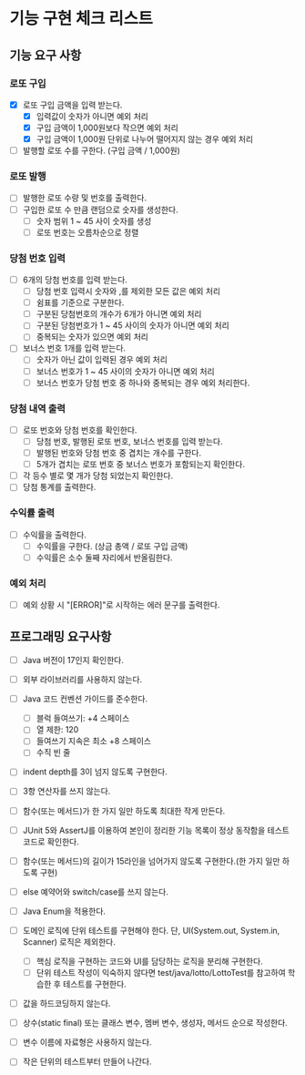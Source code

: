 # 기능 구현 체크 리스트

## 기능 요구 사항

### 로또 구입

- [x] 로또 구입 금액을 입력 받는다.
    - [x] 입력값이 숫자가 아니면 예외 처리
    - [x] 구입 금액이 1,000원보다 작으면 예외 처리
    - [x] 구입 금액이 1,000원 단위로 나누어 떨어지지 않는 경우 예외 처리
- [ ] 발행할 로또 수를 구한다. (구입 금액 / 1,000원)

### 로또 발행

- [ ] 발행한 로또 수량 및 번호를 출력한다.
- [ ] 구입한 로또 수 만큼 랜덤으로 숫자를 생성한다.
    - [ ] 숫자 범위 1 ~ 45 사이 숫자를 생성
    - [ ] 로또 번호는 오름차순으로 정렬

### 당첨 번호 입력

- [ ] 6개의 당첨 번호를 입력 받는다.
    - [ ] 당첨 번호 입력시 숫자와 ,를 제외한 모든 값은 예외 처리
    - [ ] 쉼표를 기준으로 구분한다.
    - [ ] 구분된 당첨번호의 개수가 6개가 아니면 예외 처리
    - [ ] 구분된 당첨번호가 1 ~ 45 사이의 숫자가 아니면 예외 처리
    - [ ] 중복되는 숫자가 있으면 예외 처리
- [ ] 보너스 번호 1개를 입력 받는다.
    - [ ] 숫자가 아닌 값이 입력된 경우 예외 처리
    - [ ] 보너스 번호가 1 ~ 45 사이의 숫자가 아니면 예외 처리
    - [ ] 보너스 번호가 당첨 번호 중 하나와 중복되는 경우 예외 처리한다.

### 당첨 내역 출력

- [ ] 로또 번호와 당첨 번호를 확인한다.
    - [ ] 당첨 번호, 발행된 로또 번호, 보너스 번호를 입력 받는다.
    - [ ] 발행된 번호와 당첨 번호 중 겹치는 개수를 구한다.
    - [ ] 5개가 겹치는 로또 번호 중 보너스 번호가 포함되는지 확인한다.
- [ ] 각 등수 별로 몇 개가 당첨 되었는지 확인한다.
- [ ] 당첨 통계를 출력한다.

### 수익률 출력

- [ ] 수익률을 출력한다.
    - [ ] 수익률을 구한다. (상금 총액 / 로또 구입 금액)
    - [ ] 수익률은 소수 둘째 자리에서 반올림한다.

### 예외 처리

- [ ] 예외 상황 시 "[ERROR]"로 시작하는 에러 문구를 출력한다.

## 프로그래밍 요구사항

- [ ] Java 버전이 17인지 확인한다.
- [ ] 외부 라이브러리를 사용하지 않는다.
- [ ] Java 코드 컨벤션 가이드를 준수한다.
    - [ ] 블럭 들여쓰기: +4 스페이스
    - [ ] 열 제한: 120
    - [ ] 들여쓰기 지속은 최소 +8 스페이스
    - [ ] 수직 빈 줄
- [ ] indent depth를 3이 넘지 않도록 구현한다.
- [ ] 3항 연산자를 쓰지 않는다.
- [ ] 함수(또는 메서드)가 한 가지 일만 하도록 최대한 작게 만든다.
- [ ] JUnit 5와 AssertJ를 이용하여 본인이 정리한 기능 목록이 정상 동작함을 테스트 코드로 확인한다.

- [ ] 함수(또는 메서드)의 길이가 15라인을 넘어가지 않도록 구현한다.(한 가지 일만 하도록 구현)
- [ ] else 예약어와 switch/case를 쓰지 않는다.
- [ ] Java Enum을 적용한다.
- [ ] 도메인 로직에 단위 테스트를 구현해야 한다. 단, UI(System.out, System.in, Scanner) 로직은 제외한다.
    - [ ] 핵심 로직을 구현하는 코드와 UI를 담당하는 로직을 분리해 구현한다.
    - [ ] 단위 테스트 작성이 익숙하지 않다면 test/java/lotto/LottoTest를 참고하여 학습한 후 테스트를 구현한다.

- [ ] 값을 하드코딩하지 않는다.
- [ ] 상수(static final) 또는 클래스 변수, 멤버 변수, 생성자, 메서드 순으로 작성한다.
- [ ] 변수 이름에 자료형은 사용하지 않는다.
- [ ] 작은 단위의 테스트부터 만들어 나간다.